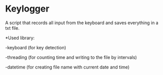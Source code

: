 # Keylogger

A script that records all input from the keyboard and saves everything in a txt file.

*Used library:

  -keyboard (for key detection)
  
  -threading (for counting time and writing to the file by intervals)
  
  -datetime (for creating file name with current date and time)

